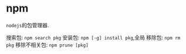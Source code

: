 # npm

`nodejs`的包管理器.

搜索包: `npm search pkg`
安装包: `npm [-g] install pkg`,全局
移除包: `npm rm pkg`
移除不相关包: `npm prune [pkg]`
